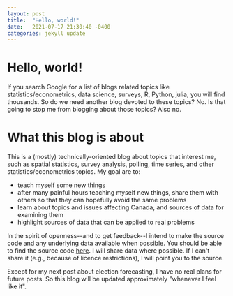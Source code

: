 ```yaml
---
layout: post
title:  "Hello, world!"
date:   2021-07-17 21:30:40 -0400
categories: jekyll update
---
```


# Hello, world!
If you search Google for a list of blogs related topics like statistics/econometrics, data science, surveys, R, Python, julia, you will find thousands. So do we need another blog devoted to these topics? No. Is that going to stop me from blogging about those topics? Also no.

# What this blog is about
This is a (mostly) technically-oriented blog about topics that interest me, such as spatial statistics, survey analysis, polling, time series, and other statistics/econometrics topics. My goal are to:

* teach myself some new things  
* after many painful hours teaching myself new things, share them with others so that they can hopefully avoid the same problems  
* learn about topics and issues affecting Canada, and sources of data for examining them  
* highlight sources of data that can be applied to real problems  

In the spirit of openness--and to get feedback--I intend to make the source code and any underlying data available when possible. You should be able to find the source code [here](https://github.com/sjwild). I will share data where possible. If I can't share it (e.g., because of licence restrictions), I will point you to the source.

Except for my next post about election forecasting, I have no real plans for future posts. So this blog will be updated approximately "whenever I feel like it".  